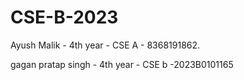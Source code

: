 # CSE-B-2023
Ayush Malik - 4th year - CSE A - 8368191862.  





















gagan pratap singh - 4th year   - CSE b -2023B0101165
